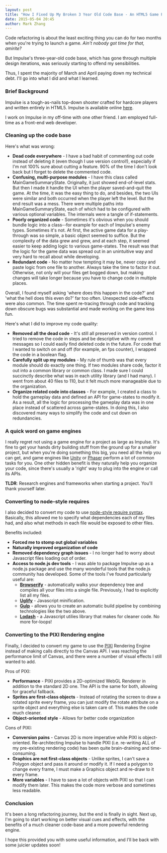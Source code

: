 ```yaml
---
layout: post
title: "How I Fixed Up My Broken 3 Year Old Code Base - An HTML5 Game Post-Mortem" 
date: 2015-05-04 20:45
author: Mark Zhang
---
```


Code refactoring is about the least exciting thing you can do for two months when you're trying to launch a game. *Ain't nobody got time for that, amirite?*

But Impulse's three-year-old code base, which has gone through multiple design iterations, was seriously starting to offend my sensibilities.

Thus, I spent the majority of March and April paying down my technical debt. I'll go into what I did and what I learned.

### Brief Background

Impulse is a tough-as-nails top-down shooter crafted for hardcore players and written entirely in HTML5. Impulse is available online [here](http://play-impulse.com).

I work on Impulse in my off-time with one other friend. I am employed full-time as a front-end web developer.

### Cleaning up the code base

Here's what was wrong:

* **Dead code everywhere** - I have a bad habit of commenting out code instead of deleting it (even though I use version control!), especially if I'm not 100% sure about cutting a feature. 90% of the time I don't look back but I forget to delete the commented code.
* **Confusing, multi-purpose modules** - I have this class called MainGameSummaryState. Originally, it just showed end-of-level stats. But then I made it handle the UI when the player saved-and-quit the game. At the time, it was the easy thing to do, and besides, the two UIs were similar and both occurred when the player left the level. But the end result was a mess. There were multiple paths into MainGameSummaryState, each of which had to be configured with various optional variables. The internals were a tangle of if-statements.
* **Poorly organized code** - Sometimes it's obvious when you should bundle logic into a class--for example for each of Impulse's enemy types. Sometimes it's not. At first, the active game data for a play-through was so simple, a basic object seemed to suffice. But the complexity of the data grew and grew, and at each step, it seemed easier to keep adding logic to various game-states. The result was that the logic for the game data was spread out in an unintuitive way and very hard to recall about while developing.
* **Redundant code** - No matter how tempting it may be, never copy and paste logic from one file to another. Always take the time to factor it out. Otherwise, not only will your files get bogged down, but making changes will take longer because you have to change code in multiple places.

Overall, I found myself asking 'where does this happen in the code?' and 'what the hell does this even do?' far too often. Unexpected side-effects were also common. The time spent re-tracing through code and tracking down obscure bugs was substantial and made working on the game less fun.

Here's what I did to improve my code quality:

* **Removed all the dead code** - It's still all preserved in version control. I tried to remove the code in steps and be descriptive with my commit messages so I could easily find deleted code in the future. For code that I wanted to switch on and off (for example, an fps counter), I wrapped the code in a boolean flag.
* **Carefully split up my modules** - My rule of thumb was that every module should do exactly one thing. If two modules share code, factor it out into a common library or common class. I made sure I could succinctly describe what was in each utility library (and I had many). I went from about 40 files to 110, but it felt much more manageable due to the organization.
* **Organize related code into classes** - For example, I created a class to hold the gameplay data and defined an API for game-states to modify it. As a result, all the logic for processing the gameplay data was in one place instead of scattered across game-states. In doing this, I also discovered many ways to simplify the code and cut down on redundancies.


### A quick word on game engines

I really regret not using a game engine for a project as large as Impulse. It's fine to get your hands dirty building stuff from the ground up for a smaller project, but when you're doing something this big, you need all the help you can get, and game engines like [Unity](https://unity3d.com/) or [Phaser](https://phaser.io/) perform a lot of common tasks for you. One other hidden benefit is they naturally help you organize your code, since there's usually a 'right' way to plug into the engine or call its APIs.

**TLDR**: Research engines and frameworks when starting a project. You'll thank yourself later.

### Converting to node-style requires

I also decided to convert my code to use [node-style require syntax](https://github.com/substack/browserify-handbook#require). Basically, this allowed me to specify what dependencies each of my files had, and also what methods in each file would be exposed to other files. 

Benefits included:

* **Forced me to stomp out global variables**
* **Naturally improved organization of code**
* **Removed dependency graph issues** - I no longer had to worry about Javascript files loading out of order.
* **Access to node.js dev tools** - I was able to package Impulse up as a node.js package and use the many wonderful tools that the node.js community has developed. Some of the tools I've found particularly useful are:
  * **[Browserify](http://browserify.org/)** - automatically walks your dependency tree and compiles all your files into a single file. Previously, I had to explicitly list all my files.
  * **[Uglify](https://github.com/mishoo/UglifyJS)** - Javascript minification.
  * **[Gulp](http://gulpjs.com/)** - allows you to create an automatic build pipeline by combining technologies like the two above.
  * **[Lodash](https://lodash.com/docs)** - a Javascript utilies library that makes for cleaner code. No more for-loops!

### Converting to the PIXI Rendering engine

Finally, I decided to convert my game to use the [PIXI](http://www.pixijs.com/) Rendering Engine instead of making calls directly to the Canvas API. I was reaching the performance limit of Canvas, and there were a number of visual effects I still wanted to add. 

Pros of PIXI:

* **Performance** - PIXI provides a 2D-optimized WebGL Renderer in addition to the standard 2D one. The API is the same for both, allowing for graceful fallback.
* **Sprites are first-class objects** - Instead of rotating the screen to draw a rotated sprite every frame, you can just modify the rotate attribute on a sprite object and everything else is taken care of. This makes the code much cleaner.
* **Object-oriented style** - Allows for better code organization

Cons of PIXI:

* **Conversion pains** - Canvas 2D is more imperative while PIXI is object-oriented. Re-architecting Impulse to handle PIXI (i.e. re-writing ALL of my pre-existing rendering code) has been quite brain-draining and time-consuming.
* **Graphics are not first-class objects** - Unlike sprites, I can't save a Polygon object and pass it around or modify it. If I need a polygon to change every frame, I must make a Graphics object and re-draw to it every frame.
* **More variables** - I have to save a lot of objects with PIXI so that I can modify them later. This makes the code more verbose and sometimes less readable.

### Conclusion

It's been a long refactoring journey, but the end is finally in sight. Next up, I'm going to start working on better visual cues and effects, with the benefits of a much cleaner code-base and a more powerful rendering engine.

I hope this provided you with some useful information, and I'll be back with some juicier updates soon!
